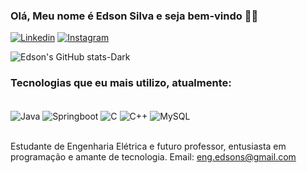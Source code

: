 ### Olá, Meu nome é Edson Silva e seja bem-vindo ✋🏼


[![Linkedin](https://img.shields.io/badge/LinkedIn-0077B5?style=for-the-badge&logo=linkedin&logoColor=white)](https://www.linkedin.com/in/edson-silva-13000a225/)
[![Instagram](https://img.shields.io/badge/Instagram-E4405F?style=for-the-badge&logo=instagram&logoColor=white)](https://www.instagram.com/iamedsn_/)


![Edson's GitHub stats-Dark](https://github-readme-stats.vercel.app/api?username=edsonsilvaa&show_icons=true&theme=tokyonight)

### Tecnologias que eu mais utilizo, atualmente:

<div style="display: inline_block"> <br/>
 <img align="center" alt="Java" src="https://img.shields.io/badge/Java-ED8B00?style=for-the-badge&logo=openjdk&logoColor=white" />
 <img align="center" alt="Springboot" src="https://img.shields.io/badge/Spring-6DB33F?style=for-the-badge&logo=spring&logoColor=white" />
 <img align="center" alt="C" src="https://img.shields.io/badge/C-00599C?style=for-the-badge&logo=c&logoColor=white" />
 <img align="center" alt="C++" src="https://img.shields.io/badge/C%2B%2B-00599C?style=for-the-badge&logo=c%2B%2B&logoColor=white" />
 <img align="center" alt="MySQL" src="https://img.shields.io/badge/MySQL-00000F?style=for-the-badge&logo=mysql&logoColor=white" />

</div>
<br/>

Estudante de Engenharia Elétrica e futuro professor, entusiasta em programação e amante de tecnologia. 
Email: eng.edsons@gmail.com
